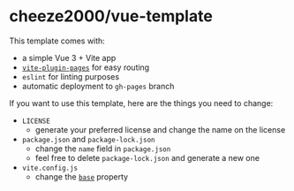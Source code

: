 # cheeze2000/vue-template
This template comes with:
- a simple Vue 3 + Vite app
- [`vite-plugin-pages`](https://github.com/hannoeru/vite-plugin-pages) for easy routing
- `eslint` for linting purposes
- automatic deployment to `gh-pages` branch

If you want to use this template, here are the things you need to change:
- `LICENSE`
	- generate your preferred license and change the name on the license
- `package.json` and `package-lock.json`
	- change the `name` field in `package.json`
	- feel free to delete `package-lock.json` and generate a new one
- `vite.config.js`
	- change the [`base`](https://vitejs.dev/guide/static-deploy.html#github-pages) property

